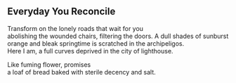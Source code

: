 Everyday You Reconcile
----------------------
  
Transform on the lonely roads that wait for you  
abolishing the wounded chairs, filtering the doors. A dull shades of sunburst orange and bleak springtime is scratched in the archipeligos.  
Here I am, a full curves deprived in the city of lighthouse.  
  
Like fuming flower, promises  
a loaf of bread baked with sterile decency and salt.  
